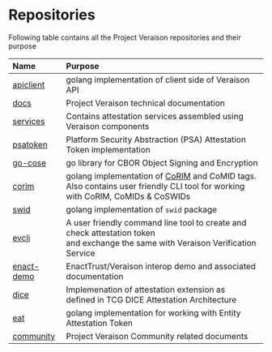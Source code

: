 # Repositories

Following table contains all the Project Veraison repositories and their purpose

| Name                               | Purpose                               |
|:-----------------------------------|:--------------------------------------|
| [apiclient](https://github.com/veraison/apiclient) | golang implementation of client side of Veraison API |
| [docs](https://github.com/veraison/docs) | Project Veraison technical documentation|
| [services](https://github.com/veraison/services) | Contains attestation services assembled using Veraison components|
| [psatoken](https://github.com/veraison/psatoken) | Platform Security Abstraction (PSA) Attestation Token implementation |
| [go-cose](https://github.com/veraison/go-cose) | go library for CBOR Object Signing and Encryption |
| [corim](https://github.com/veraison/corim) | golang implementation of [CoRIM]() and CoMID tags.<br />Also contains user friendly CLI tool for working with CoRIM, CoMIDs & CoSWIDs |
| [swid](https://github.com/veraison/swid) | golang implementation of `swid` package |
| [evcli](https://github.com/veraison/evcli) | A user friendly command line tool to create and check attestation token <br />and exchange the same with Veraison Verification Service |
| [enact-demo](https://github.com/veraison/enact-demo) | EnactTrust/Veraison interop demo and associated documentation|
| [dice](https://github.com/veraison/dice) | Implemenation of attestation extension as <br />defined in TCG DICE Attestation Architecture|
| [eat](https://github.com/veraison/eat) | golang implementation for working with Entity Attestation Token |
| [community](https://github.com/veraison/community) | Project Veraison Community related documents |

